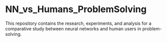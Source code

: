 # NN_vs_Humans_ProblemSolving
This repository contains the research, experiments, and analysis for a comparative study between neural networks and human users in problem-solving.

